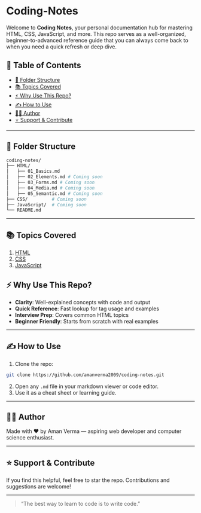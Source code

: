 # Coding-Notes

Welcome to **Coding Notes**, your personal documentation hub for mastering HTML, CSS, JavaScript, and more. This repo serves as a well-organized, beginner-to-advanced reference guide that you can always come back to when you need a quick refresh or deep dive.

## 📑 Table of Contents

* [📁 Folder Structure](#-folder-structure)
* [📚 Topics Covered](#-topics-covered)
* [⚡ Why Use This Repo?](#-why-use-this-repo)
* [✍️ How to Use](#️-how-to-use)
* [🧑‍💻 Author](#-author)
* [⭐️ Support & Contribute](#️-support--contribute)

---

## 📁 Folder Structure

```bash
coding-notes/
├── HTML/
│   ├── 01_Basics.md
│   ├── 02_Elements.md # Coming soon
│   ├── 03_Forms.md # Coming soon
│   ├── 04_Media.md # Coming soon
│   ├── 05_Semantic.md # Coming soon
├── CSS/         # Coming soon
├── JavaScript/  # Coming soon
└── README.md
```

---

## 📚 Topics Covered

1. [HTML](./HTML/Readme.md)
2. [CSS](./CSS/Readme.md)
3. [JavaScript](./JavaScript/Readme.md)

## ⚡ Why Use This Repo?

* **Clarity**: Well-explained concepts with code and output
* **Quick Reference**: Fast lookup for tag usage and examples
* **Interview Prep**: Covers common HTML topics
* **Beginner Friendly**: Starts from scratch with real examples

---

## ✍️ How to Use

1. Clone the repo:

```bash
git clone https://github.com/amanverma2009/coding-notes.git
```

2. Open any `.md` file in your markdown viewer or code editor.
3. Use it as a cheat sheet or learning guide.

---

## 🧑‍💻 Author

Made with ❤️ by Aman Verma — aspiring web developer and computer science enthusiast.

---

## ⭐️ Support & Contribute

If you find this helpful, feel free to star the repo. Contributions and suggestions are welcome!

---

> “The best way to learn to code is to write code.”
